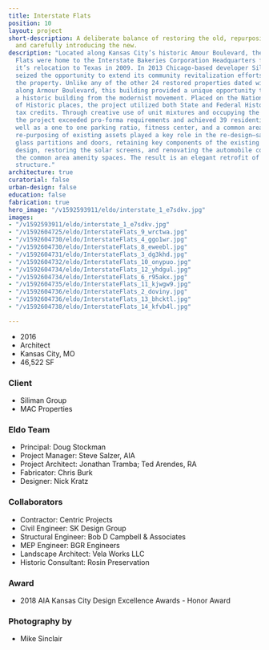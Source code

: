 ```yaml
---
title: Interstate Flats
position: 10
layout: project
short-description: A deliberate balance of restoring the old, repurposing the obsolete,
  and carefully introducing the new.
description: "Located along Kansas City’s historic Amour Boulevard, the Interstate
  Flats were home to the Interstate Bakeries Corporation Headquarters from 1952 until
  it’s relocation to Texas in 2009. In 2013 Chicago-based developer Siliman Group
  seized the opportunity to extend its community revitalization efforts and purchased
  the property. Unlike any of the other 24 restored properties dated within the 1920s
  along Armour Boulevard, this building provided a unique opportunity to retrofit
  a historic building from the modernist movement. Placed on the National Register
  of Historic places, the project utilized both State and Federal Historic Preservation
  tax credits. Through creative use of unit mixtures and occupying the lower level,
  the project exceeded pro-forma requirements and achieved 39 residential units, as
  well as a one to one parking ratio, fitness center, and a common area lounge. \n\nInnovative
  re-purposing of existing assets played a key role in the re-design—salvaging vintage
  glass partitions and doors, retaining key components of the existing light fixture
  design, restoring the solar screens, and renovating the automobile courtyard into
  the common area amenity spaces. The result is an elegant retrofit of a modernist
  structure."
architecture: true
curatorial: false
urban-design: false
education: false
fabrication: true
hero_image: "/v1592593911/eldo/interstate_1_e7sdkv.jpg"
images:
- "/v1592593911/eldo/interstate_1_e7sdkv.jpg"
- "/v1592604725/eldo/InterstateFlats_9_wrctwa.jpg"
- "/v1592604730/eldo/InterstateFlats_4_ggo1wr.jpg"
- "/v1592604730/eldo/InterstateFlats_8_eweebl.jpg"
- "/v1592604731/eldo/InterstateFlats_3_dg3khd.jpg"
- "/v1592604732/eldo/InterstateFlats_10_onypuo.jpg"
- "/v1592604734/eldo/InterstateFlats_12_yhdgul.jpg"
- "/v1592604734/eldo/InterstateFlats_6_r95akx.jpg"
- "/v1592604735/eldo/InterstateFlats_11_kjwgw9.jpg"
- "/v1592604736/eldo/InterstateFlats_2_doviny.jpg"
- "/v1592604736/eldo/InterstateFlats_13_bhcktl.jpg"
- "/v1592604738/eldo/InterstateFlats_14_kfvb4l.jpg"

---
```

- 2016
- Architect
- Kansas City, MO
- 46,522 SF

### Client
- Siliman Group
- MAC Properties

### Eldo Team
- Principal: Doug Stockman
- Project Manager: Steve Salzer, AIA
- Project Architect: Jonathan Tramba; Ted Arendes, RA
- Fabricator: Chris Burk
- Designer: Nick Kratz

### Collaborators
- Contractor: Centric Projects
- Civil Engineer: SK Design Group
- Structural Engineer: Bob D Campbell & Associates
- MEP Engineer: BGR Engineers
- Landscape Architect: Vela Works LLC
- Historic Consultant: Rosin Preservation

### Award
- 2018 AIA Kansas City Design Excellence Awards - Honor Award

### Photography by
- Mike Sinclair